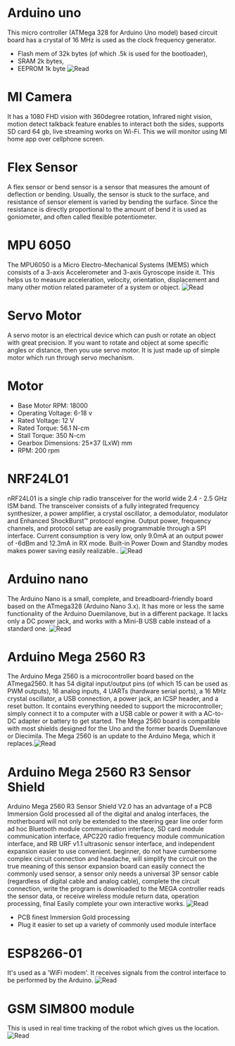 # Arduino uno

This micro controller (ATMega 328 for Arduino Uno model) based circuit board has a crystal of 16 MHz is used as the clock frequency generator.
* Flash mem of 32k bytes (of which .5k is used for the bootloader),
* SRAM   2k bytes,
* EEPROM 1k byte
![Read](https://store.arduino.cc/usa/arduino-uno-rev3)

# MI Camera

It has a 1080 FHD vision with 360degree rotation, Infrared night vision, motion detect talkback feature enables to interact both the sides, supports SD card 64 gb, live streaming works on Wi-Fi. This we will monitor using MI home app over cellphone screen.

#	Flex Sensor

A flex sensor or bend sensor is a sensor that measures the amount of deflection or bending. Usually, the sensor is stuck to the surface, and resistance of sensor element is varied by bending the surface. Since the resistance is directly proportional to the amount of bend it is used as goniometer, and often called flexible potentiometer.

# MPU 6050

The MPU6050 is a Micro Electro-Mechanical Systems (MEMS) which consists of a 3-axis Accelerometer and 3-axis Gyroscope inside it. This helps us to measure acceleration, velocity, orientation, displacement and many other motion related parameter of a system or object. ![Read](https://invensense.tdk.com/products/motion-tracking/6-axis/mpu-6050/)

#	Servo Motor

A servo motor is an electrical device which can push or rotate an object with great precision. If you want to rotate and object at some specific angles or distance, then you use servo motor. It is just made up of simple motor which run through servo mechanism.

#	Motor

* Base Motor RPM: 18000
* Operating Voltage: 6-18 v
* Rated Voltage: 12 V
* Rated Torque: 56.1 N-cm
* Stall Torque: 350 N-cm
* Gearbox Dimensions: 25×37 (LxW) mm
* RPM: 200 rpm

# NRF24L01

nRF24L01 is a single chip radio transceiver for the world wide 2.4 - 2.5 GHz ISM band. The transceiver consists of a fully integrated frequency synthesizer, a power amplifier, a crystal oscillator, a demodulator, modulator and Enhanced ShockBurst™ protocol engine. Output power, frequency channels, and protocol setup are easily programmable through a SPI interface. Current consumption is very low, only 9.0mA at an output power of -6dBm and 12.3mA in RX mode. Built-in Power Down and Standby modes makes power saving easily realizable.. ![Read](https://www.google.com/url?sa=t&rct=j&q=&esrc=s&source=web&cd=&cad=rja&uact=8&ved=2ahUKEwi3r4mrjOztAhVruVkKHSZ5AA8QFjALegQIBxAC&url=https%3A%2F%2Fwww.sparkfun.com%2Fdatasheets%2FComponents%2FnRF24L01_prelim_prod_spec_1_2.pdf&usg=AOvVaw1BfcUgKixt-goxYYX0I7Nx)

# Arduino nano

The Arduino Nano is a small, complete, and breadboard-friendly board based on the ATmega328 (Arduino Nano 3.x). It has more or less the same functionality of the Arduino Duemilanove, but in a different package. It lacks only a DC power jack, and works with a Mini-B USB cable instead of a standard one. ![Read](https://store.arduino.cc/usa/arduino-nano)

# Arduino Mega 2560 R3

The Arduino Mega 2560 is a microcontroller board based on the ATmega2560. It has 54 digital input/output pins (of which 15 can be used as PWM outputs), 16 analog inputs, 4 UARTs (hardware serial ports), a 16 MHz crystal oscillator, a USB connection, a power jack, an ICSP header, and a reset button. It contains everything needed to support the microcontroller; simply connect it to a computer with a USB cable or power it with a AC-to-DC adapter or battery to get started. The Mega 2560 board is compatible with most shields designed for the Uno and the former boards Duemilanove or Diecimila.
The Mega 2560 is an update to the Arduino Mega, which it replaces.![Read](https://store.arduino.cc/usa/mega-2560-r3)

# Arduino Mega 2560 R3 Sensor Shield 

Arduino Mega 2560 R3 Sensor Shield V2.0 has an advantage of a PCB Immersion Gold processed all of the digital and analog interfaces, the motherboard will not only be extended to the steering gear line order form ad hoc Bluetooth module communication interface, SD card module communication interface, APC220 radio frequency module communication interface, and RB URF v1.1 ultrasonic sensor interface, and independent expansion easier to use convenient. beginner, do not have cumbersome complex circuit connection and headache, will simplify the circuit on the true meaning of this sensor expansion board can easily connect the commonly used sensor, a sensor only needs a universal 3P sensor cable (regardless of digital cable and analog cable), complete the circuit connection, write the program is downloaded to the MEGA controller reads the sensor data, or receive wireless module return data, operation processing, final Easily complete your own interactive works. ![Read](https://robu.in/product/arduino-mega-2560-r3-sensor-shield-v2-0/)
* PCB finest Immersion Gold processing
* Plug it easier to set up a variety of commonly used module interface

# ESP8266-01 

It's used as a 'WiFi modem'. It receives signals from the control interface to be performed by the Arduino. ![Read](https://www.espressif.com/en/products/socs/esp8266)

# GSM SIM800 module

This is used in real time tracking of the robot which gives us the location. ![Read](https://simcom.ee/modules/gsm-gprs/sim800/)

